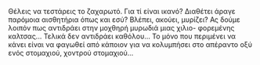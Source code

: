Θέλεις να τεστάρεις το ζαχαρωτό. Για τί είναι ικανό? Διαθέτει 
άραγε παρόμοια αισθητήρια όπως και εσύ? Βλέπει, ακούει, μυρίζει? 
Ας δούμε λοιπόν πως αντιδράει στην μοχθηρή μυρωδιά μιας χιλιο-
φορεμένης καλτσας...
Τελικά δεν αντιδράει καθόλου... Το μόνο που περιμένει να κάνει είναι να φαγωθεί από κάποιον για να κολυμπήσει στο απέραντο οξύ ενός στομαχιού, χοντρού στομαχιού...

